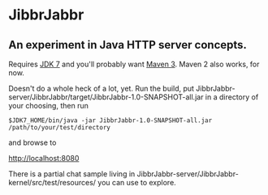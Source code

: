 JibbrJabbr
==========

An experiment in Java HTTP server concepts.
-------------------------------------------

Requires [JDK 7](http://openjdk.java.net/install/index.html)
and you'll probably want [Maven 3](http://maven.apache.org).
Maven 2 also works, for now.

Doesn't do a whole heck of a lot, yet.  Run the build,
put JibbrJabbr-server/JibbrJabbr/target/JibbrJabbr-1.0-SNAPSHOT-all.jar in a directory
of your choosing, then run

`$JDK7_HOME/bin/java -jar JibbrJabbr-1.0-SNAPSHOT-all.jar /path/to/your/test/directory`

and browse to

[http://localhost:8080](http://localhost:8080)

There is a partial chat sample living in JibbrJabbr-server/JibbrJabbr-kernel/src/test/resources/ you can use to explore.

